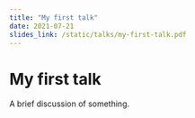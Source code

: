 ```yaml
---
title: "My first talk"
date: 2021-07-21
slides_link: /static/talks/my-first-talk.pdf
---
```


# My first talk

A brief discussion of something.
